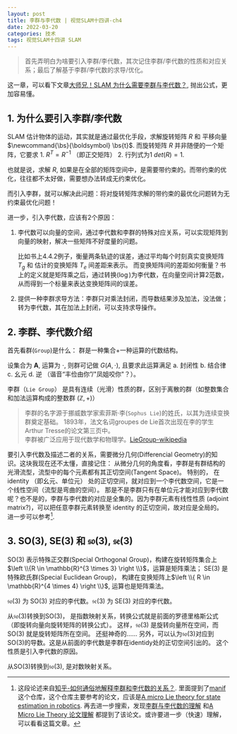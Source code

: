 ```yaml
---
layout: post
title: 李群与李代数 | 视觉SLAM十四讲-ch4
date: 2022-03-20
categories: 技术 
tags: 视觉SLAM十四讲 SLAM
---
```

> 首先弄明白为啥要引入李群/李代数，其次记住李群/李代数的性质和对应关系；最后了解基于李群/李代数的求导/优化。

这一章，可以看下文章[大师兄！SLAM 为什么需要李群与李代数？][1], 抛出公式，更加容易懂。

## 1. 为什么要引入李群/李代数

SLAM 估计物体的运动，其实就是通过最优化手段，求解旋转矩阵 $R$ 和 平移向量 $\newcommand{\bs}{\boldsymbol} \bs{t}$. 
而旋转矩阵 $R$ 并非随便的一个矩阵，它要求 1. $R^T = R^{-1}$ （即正交矩阵） 2. 行列式为1 $det(R) = 1$. 

也就是说，求解 $R$, 如果是在全部的矩阵空间中，是需要带约束的。而带约束的优化，往往都不太好做，需要想办法转成无约束优化。

而引入李群，就可以解决此问题：将对旋转矩阵求解的带约束的最优化问题转为无约束最优化问题！

进一步，引入李代数，应该有2个原因：

1. 李代数可以向量的空间，通过李代数和李群的特殊对应关系，可以实现矩阵到向量的映射，解决一些矩阵不好度量的问题。
  
   比如书上4.4.2例子，衡量两条轨迹的误差，通过平均每个时刻真实变换矩阵 $T_g$ 和 估计的变换矩阵 $T_e$ 间差距来表示。
   而变换矩阵间的差距如何衡量？书上的定义就是矩阵乘之后，通过转换($\log$)为李代数，在向量空间计算2范数，
   从而得到一个标量来表达变换矩阵间的误差。

2. 提供一种李群求导方法：李群只对乘法封闭，而导数结果涉及加法，没法做；转为李代数，其在加法上封闭，可以支持求导操作。

## 2. 李群、李代数介绍

首先看群(`Group`)是什么： 群是一种集合+一种运算的代数结构。

设集合为 $\mathbf{A}$, 运算为 $\cdot$, 则群可记做 $G(A, \cdot)$, 
且要求此运算满足 a. 封闭性 b. 结合律 c. 幺元 d. 逆 （谐音“丰俭由你”/"凤姐咬你"？）。

李群（`Lie Group`） 是具有连续（光滑）性质的群，区别于离散的群（如整数集合和加法运算构成的整数群 $(\mathbb{Z}, +)$）
   
> 李群的名字源于挪威数学家索菲斯·李(`Sophus Lie`)的姓氏，以其为连续变换群奠定基础。
1893年，法文名词groupes de Lie首次出现在李的学生Arthur Tresse的论文第三页中。  
李群被广泛应用于现代数学和物理学。[LieGroup-wikipedia][2]

要引入李代数及描述二者的关系，需要微分几何(Differencial Geometry)的知识。这块我现在还不太懂，直接记住：
从微分几何的角度看，李群是有群结构的光滑流型，流型中的每个元素都有其正切空间(Tangent Space)。 特别的，
在 identity （即幺元、单位元） 处的正切空间，就对应到一个李代数空间，它是一个线性空间（流型是弯曲的空间）。
那是不是李群只有在单位元才能对应到李代数呢？也不是的，李群与李代数的对应是全集的。因为李群元素有线性性质
(adjoint matrix?)，可以把任意李群元素转换至 identity 的正切空间，故对应是全局的。
进一步可以参考[^1]. 

[^1]: 这段论述来自[知乎-如何通俗地解释李群和李代数的关系？][3]. 里面提到了[manif](https://github.com/artivis/manif) 这个仓库，这个仓库主要参考的论文，应该是[A micro Lie theory for state estimation in robotics](https://arxiv.org/abs/1812.01537). 再去进一步搜索，发现[李群与李代数的理解](https://blog.csdn.net/qq_43066145/article/details/114818091) 和[A Micro Lie Theory 论文理解](https://www.cnblogs.com/JingeTU/p/13466236.html) 都提到了该论文。或许要进一步（快速）理解，可以看看这篇文章。

## 3. $\mathrm{SO}(3)$, $\mathrm{SE}(3)$ 和 $\mathfrak{so}(3)$, $\mathfrak{se}(3)$

$\mathrm{SO}(3)$ 表示特殊正交群(Special Orthogonal Group)，构建在旋转矩阵集合上 
$\left \\{R \in \mathbb{R}^{3 \times 3} \right \\}$，运算是矩阵乘法； 
$\mathrm{SE}(3)$ 是特殊欧氏群(Special Euclidean Group)，
构建在变换矩阵上$\left \\{ R \in \mathbb{R}^{4 \times 4} \right \\}$, 运算也是矩阵乘法。

$\mathfrak{so}(3)$ 为 $\mathrm{SO}(3)$ 对应的李代数。$\mathfrak{se}(3)$ 为 $\mathrm{SE}(3)$ 对应的李代数。

从$\mathfrak{so}(3)$转换到$\mathrm{SO}(3)$， 是指数映射关系，转换公式就是前面的罗德里格斯公式（即旋转向量向旋转矩阵的转换公式）。
这样，$\mathfrak{so}(3)$ 是旋转向量所在空间，而 $\mathrm{SO}(3)$ 就是旋转矩阵所在空间。
还挺神奇的……
另外，可以认为$\mathfrak{so}(3)$对应到$\mathrm{SO}(3)$的导数。这是从前面的李代数是李群在identidy处的正切空间引出的。
这个性质是引入李代数的原因。

从$\mathrm{SO}(3)$转换到$\mathfrak{so}(3)$, 是对数映射关系。


[1]: https://mp.weixin.qq.com/s/sVjy9kr-8qc9W9VN78JoDQ "大师兄！SLAM 为什么需要李群与李代数？"
[2]: https://zh.wikipedia.org/wiki/%E6%9D%8E%E7%BE%A4 "Lie Group"
[3]: https://www.zhihu.com/question/356466246 "如何通俗地解释李群和李代数的关系？"